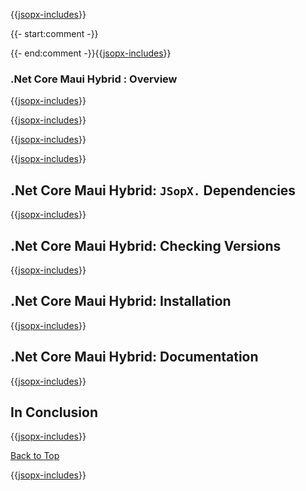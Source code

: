 ﻿{{[jsopx-includes](./DocsX/AllGlobal/Master/Includes/Content/Template/Technologies/NetCoreMauiHybrid/Header.md)}}

{{- start:comment -}}
<!-- START JSOPX NOVA DOCX HEADER
group: 'Technologies'
subGroup: '.Net Core Maui Hybrid'
isDraft: true
isProductionReady: true
toc: true
END JSOPX NOVA DOCX HEADER -->
{{- end:comment -}}{{[jsopx-includes](./DocsX/AllGlobal/Master/Includes/Content/Common/Draft-Notice.md)}}

### .Net Core Maui Hybrid : Overview

{{[jsopx-includes](./DocsX/AllGlobal/Master/Includes/Content/Template/Technologies/NetCoreMauiHybrid/Overview.md)}}

{{[jsopx-includes](./DocsX/AllGlobal/Master/Includes/Content/Common/Current-Phase.md)}}

{{[jsopx-includes](./DocsX/AllGlobal/Master/Includes/Content/Template/Technologies/NetCoreMauiHybrid/BodyContent.md)}}

{{[jsopx-includes](./DocsX/AllGlobal/Master/Includes/Content/Common/Alerts-Current.md)}}


## .Net Core Maui Hybrid: `JSopX.` Dependencies

{{[jsopx-includes](./DocsX/AllGlobal/Master/Includes/Content/Template/Technologies/NetCoreMauiHybrid/JsopxDependencies.md)}}


## .Net Core Maui Hybrid: Checking Versions

{{[jsopx-includes](./DocsX/AllGlobal/Master/Includes/Content/Template/Technologies/NetCoreMauiHybrid/CheckingVersions.md)}}


## .Net Core Maui Hybrid: Installation

{{[jsopx-includes](./DocsX/AllGlobal/Master/Includes/Content/Template/Technologies/NetCoreMauiHybrid/Installation.md)}}

## .Net Core Maui Hybrid: Documentation

{{[jsopx-includes](./DocsX/AllGlobal/Master/Includes/Content/Template/Technologies/NetCoreMauiHybrid/Documentation.md)}}

## In Conclusion

{{[jsopx-includes](./DocsX/AllGlobal/Master/Includes/Content/Template/Technologies/NetCoreMauiHybrid/InConclusion.md)}}

[Back to Top](#table-of-contents)

{{[jsopx-includes](./DocsX/AllGlobal/Master/Includes/Content/Layout/Footer.md)}}